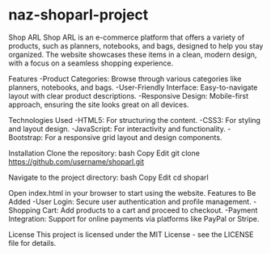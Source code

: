# naz-shoparl-project

Shop ARL
Shop ARL is an e-commerce platform that offers a variety of products, such as planners, notebooks, and bags, designed to help you stay organized. The website showcases these items in a clean, modern design, with a focus on a seamless shopping experience.

Features
-Product Categories: Browse through various categories like planners, notebooks, and bags.
-User-Friendly Interface: Easy-to-navigate layout with clear product descriptions.
-Responsive Design: Mobile-first approach, ensuring the site looks great on all devices.

Technologies Used
-HTML5: For structuring the content.
-CSS3: For styling and layout design.
-JavaScript: For interactivity and functionality.
-Bootstrap: For a responsive grid layout and design components.

Installation
Clone the repository:
bash
Copy
Edit
git clone https://github.com/username/shoparl.git

Navigate to the project directory:
bash
Copy
Edit
cd shoparl

Open index.html in your browser to start using the website.
Features to Be Added
-User Login: Secure user authentication and profile management.
-Shopping Cart: Add products to a cart and proceed to checkout.
-Payment Integration: Support for online payments via platforms like PayPal or Stripe.

License
This project is licensed under the MIT License - see the LICENSE file for details.
